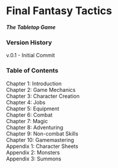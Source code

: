 # Final Fantasy Tactics
_**The Tabletop Game**_

### Version History  
v.0.1 - Initial Commit

### Table of Contents  
Chapter 1: Introduction  
Chapter 2: Game Mechanics  
Chapter 3: Character Creation  
Chapter 4: Jobs  
Chapter 5: Equipment  
Chapter 6: Combat  
Chapter 7: Magic  
Chapter 8: Adventuring  
Chapter 9: Non-combat Skills  
Chapter 10: Gamemastering  
Appendix 1: Character Sheets  
Appendix 2: Monsters  
Appendix 3: Summons  